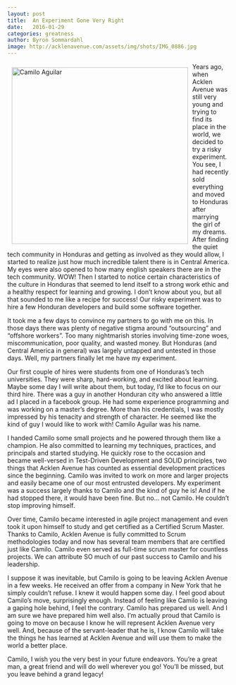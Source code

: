 ```yaml
---
layout: post
title:  An Experiment Gone Very Right
date:   2016-01-29
categories: greatness
author: Byron Sommardahl
image: http://acklenavenue.com/assets/img/shots/IMG_0886.jpg
---
```

<img style="float: left; padding: 10px; width: 400px;" src="http://acklenavenue.com/assets/img/shots/IMG_0886.jpg" alt="Camilo Aguilar" />

Years ago, when Acklen Avenue was still very young and trying to find its place in the world, we decided to try a risky experiment. You see, I had recently sold everything and moved to Honduras after marrying the girl of my dreams. After finding the quiet tech community in Honduras and getting as involved as they would allow, I started to realize just how much incredible talent there is in Central America. My eyes were also opened to how many english speakers there are in the tech community. WOW! Then I started to notice certain characteristics of the culture in Honduras that seemed to lend itself to a strong work ethic and a healthy respect for learning and growing. I don’t know about you, but all that sounded to me like a recipe for success! Our risky experiment was to hire a few Honduran developers and build some software together.

It took me a few days to convince my partners to go with me on this. In those days there was plenty of negative stigma around “outsourcing” and “offshore workers”. Too many nightmarish stories involving time-zone woes, miscommunication, poor quality, and wasted money. But Honduras (and Central America in general) was largely untapped and untested in those days. Well, my partners finally let me have my experiment. 

Our first couple of hires were students from one of Honduras’s tech universities. They were sharp, hard-working, and excited about learning. Maybe some day I will write about them, but today, I’d like to focus on our third hire. There was a guy in another Honduran city who answered a little ad I placed in a facebook group. He had some experience programming and was working on a master’s degree. More than his credentials, I was mostly impressed by his tenacity and strength of character. He seemed like the kind of guy I would like to work with! Camilo Aguilar was his name.

I handed Camilo some small projects and he powered through them like a champion. He also committed to learning my techniques, practices, and principals and started studying. He quickly rose to the occasion and became well-versed in Test-Driven Development and SOLID principles, two things that Acklen Avenue has counted as essential development practices since the beginning. Camilo was invited to work on more and larger projects and easily became one of our most entrusted developers. My experiment was a success largely thanks to Camilo and the kind of guy he is! And if he had stopped there, it would have been fine. But no… not Camilo. He couldn’t stop improving himself.

Over time, Camilo became interested in agile project management and even took it upon himself to study and get certified as a Certified Scrum Master. Thanks to Camilo, Acklen Avenue is fully committed to Scrum methodologies today and now has several team members that are certified just like Camilo. Camilo even served as full-time scrum master for countless projects. We can attribute SO much of our past success to Camilo and his leadership. 

I suppose it was inevitable, but Camilo is going to be leaving Acklen Avenue in a few weeks. He received an offer from a company in New York that he simply couldn’t refuse. I knew it would happen some day. I feel good about Camilo’s move, surprisingly enough. Instead of feeling like Camilo is leaving a gaping hole behind, I feel the contrary. Camilo has prepared us well. And I am sure we have prepared him well also. I’m actually proud that Camilo is going to move on because I know he will represent Acklen Avenue very well. And, because of the servant-leader that he is, I know Camilo will take the things he has learned at Acklen Avenue and will use them to make the world a better place.

Camilo, I wish you the very best in your future endeavors. You’re a great man, a great friend and will do well wherever you go! You’ll be missed, but you leave behind a grand legacy!